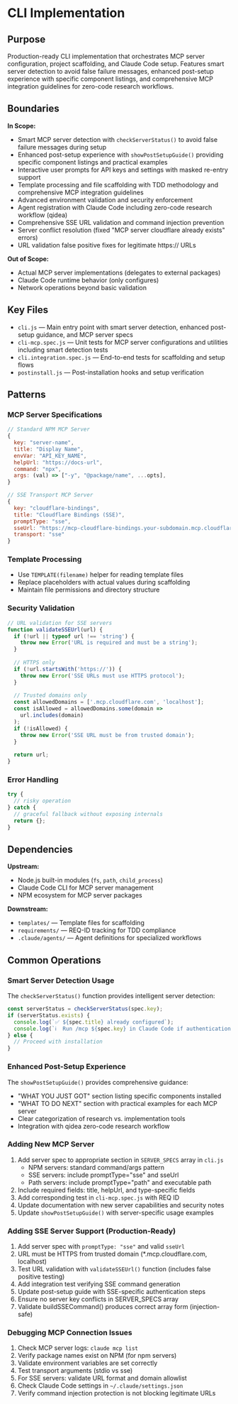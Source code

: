 # CLI Implementation

## Purpose
Production-ready CLI implementation that orchestrates MCP server configuration, project scaffolding, and Claude Code setup. Features smart server detection to avoid false failure messages, enhanced post-setup experience with specific component listings, and comprehensive MCP integration guidelines for zero-code research workflows.

## Boundaries
**In Scope:**
- Smart MCP server detection with `checkServerStatus()` to avoid false failure messages during setup
- Enhanced post-setup experience with `showPostSetupGuide()` providing specific component listings and practical examples
- Interactive user prompts for API keys and settings with masked re-entry support
- Template processing and file scaffolding with TDD methodology and comprehensive MCP integration guidelines
- Advanced environment validation and security enforcement
- Agent registration with Claude Code including zero-code research workflow (qidea)
- Comprehensive SSE URL validation and command injection prevention
- Server conflict resolution (fixed "MCP server cloudflare already exists" errors)
- URL validation false positive fixes for legitimate https:// URLs

**Out of Scope:**
- Actual MCP server implementations (delegates to external packages)
- Claude Code runtime behavior (only configures)
- Network operations beyond basic validation

## Key Files
- `cli.js` — Main entry point with smart server detection, enhanced post-setup guidance, and MCP server specs
- `cli-mcp.spec.js` — Unit tests for MCP server configurations and utilities including smart detection tests
- `cli.integration.spec.js` — End-to-end tests for scaffolding and setup flows
- `postinstall.js` — Post-installation hooks and setup verification

## Patterns

### MCP Server Specifications
```javascript
// Standard NPM MCP Server
{
  key: "server-name",
  title: "Display Name", 
  envVar: "API_KEY_NAME",
  helpUrl: "https://docs-url",
  command: "npx",
  args: (val) => ["-y", "@package/name", ...opts],
}

// SSE Transport MCP Server  
{
  key: "cloudflare-bindings",
  title: "Cloudflare Bindings (SSE)",
  promptType: "sse",
  sseUrl: "https://mcp-cloudflare-bindings.your-subdomain.mcp.cloudflare.com",
  transport: "sse"
}
```

### Template Processing
- Use `TEMPLATE(filename)` helper for reading template files
- Replace placeholders with actual values during scaffolding
- Maintain file permissions and directory structure

### Security Validation
```javascript
// URL validation for SSE servers
function validateSSEUrl(url) {
  if (!url || typeof url !== 'string') {
    throw new Error('URL is required and must be a string');
  }
  
  // HTTPS only
  if (!url.startsWith('https://')) {
    throw new Error('SSE URLs must use HTTPS protocol');
  }
  
  // Trusted domains only
  const allowedDomains = ['.mcp.cloudflare.com', 'localhost'];
  const isAllowed = allowedDomains.some(domain => 
    url.includes(domain)
  );
  if (!isAllowed) {
    throw new Error('SSE URL must be from trusted domain');
  }
  
  return url;
}
```

### Error Handling
```javascript
try {
  // risky operation
} catch {
  // graceful fallback without exposing internals
  return {};
}
```

## Dependencies
**Upstream:**
- Node.js built-in modules (`fs`, `path`, `child_process`)
- Claude Code CLI for MCP server management
- NPM ecosystem for MCP server packages

**Downstream:**
- `templates/` — Template files for scaffolding
- `requirements/` — REQ-ID tracking for TDD compliance
- `.claude/agents/` — Agent definitions for specialized workflows

## Common Operations

### Smart Server Detection Usage
The `checkServerStatus()` function provides intelligent server detection:
```javascript
const serverStatus = checkServerStatus(spec.key);
if (serverStatus.exists) {
  console.log(`✅ ${spec.title} already configured`);
  console.log(`ℹ️  Run /mcp ${spec.key} in Claude Code if authentication is needed`);
} else {
  // Proceed with installation
}
```

### Enhanced Post-Setup Experience
The `showPostSetupGuide()` provides comprehensive guidance:
- "WHAT YOU JUST GOT" section listing specific components installed
- "WHAT TO DO NEXT" section with practical examples for each MCP server
- Clear categorization of research vs. implementation tools
- Integration with qidea zero-code research workflow

### Adding New MCP Server
1. Add server spec to appropriate section in `SERVER_SPECS` array in `cli.js`
   - NPM servers: standard command/args pattern
   - SSE servers: include promptType="sse" and sseUrl
   - Path servers: include promptType="path" and executable path
2. Include required fields: title, helpUrl, and type-specific fields
3. Add corresponding test in `cli-mcp.spec.js` with REQ ID
4. Update documentation with new server capabilities and security notes
5. Update `showPostSetupGuide()` with server-specific usage examples

### Adding SSE Server Support (Production-Ready)
1. Add server spec with `promptType: "sse"` and valid `sseUrl`
2. URL must be HTTPS from trusted domain (*.mcp.cloudflare.com, localhost)
3. Test URL validation with `validateSSEUrl()` function (includes false positive testing)
4. Add integration test verifying SSE command generation
5. Update post-setup guide with SSE-specific authentication steps
6. Ensure no server key conflicts in SERVER_SPECS array
7. Validate buildSSECommand() produces correct array form (injection-safe)

### Debugging MCP Connection Issues
1. Check MCP server logs: `claude mcp list`
2. Verify package names exist on NPM (for npm servers)
3. Validate environment variables are set correctly
4. Test transport arguments (stdio vs sse)
5. For SSE servers: validate URL format and domain allowlist
6. Check Claude Code settings in `~/.claude/settings.json`
7. Verify command injection protection is not blocking legitimate URLs